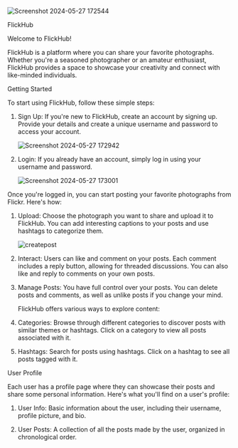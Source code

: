 ![Screenshot 2024-05-27 172544](https://github.com/Alfiya-Anjum/FlickHub/assets/125040235/4d987537-415f-46f9-85ac-bbc656f98737)

FlickHub

Welcome to FlickHub!

FlickHub is a platform where you can share your favorite photographs. Whether you're a seasoned photographer or an amateur enthusiast, FlickHub provides a space to showcase your creativity and connect with like-minded individuals.

Getting Started

To start using FlickHub, follow these simple steps:

1. Sign Up: If you're new to FlickHub, create an account by signing up. Provide your details and create a unique username and password to access your account.

   ![Screenshot 2024-05-27 172942](https://github.com/Alfiya-Anjum/FlickHub/assets/125040235/2017b3b4-0ddf-4c33-ab97-49b1651c62c9)


3. Login: If you already have an account, simply log in using your username and password.

   ![Screenshot 2024-05-27 173001](https://github.com/Alfiya-Anjum/FlickHub/assets/125040235/a9eff197-ce82-4213-bd9e-b93e99578d14)

Once you're logged in, you can start posting your favorite photographs from Flickr. Here's how:

1. Upload: Choose the photograph you want to share and upload it to FlickHub. You can add interesting captions to your posts and use hashtags to categorize them.

   ![createpost](https://github.com/Alfiya-Anjum/FlickHub/assets/125040235/b49bee6e-786d-4732-a9ee-dbf281030fb3)

2. Interact: Users can like and comment on your posts. Each comment includes a reply button, allowing for threaded discussions. You can also like and reply to comments on your own posts.

3. Manage Posts: You have full control over your posts. You can delete posts and comments, as well as unlike posts if you change your mind.

   FlickHub offers various ways to explore content:

1. Categories: Browse through different categories to discover posts with similar themes or hashtags. Click on a category to view all posts associated with it.

2. Hashtags: Search for posts using hashtags. Click on a hashtag to see all posts tagged with it.


User Profile

Each user has a profile page where they can showcase their posts and share some personal information. Here's what you'll find on a user's profile:

1. User Info: Basic information about the user, including their username, profile picture, and bio.

2. User Posts: A collection of all the posts made by the user, organized in chronological order.


